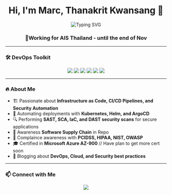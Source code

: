 <h1 align="center">Hi, I'm Marc, Thanakrit Kwansang 👋</h1>

<p align="center">
  <img src="https://readme-typing-svg.herokuapp.com?font=Fira+Code&pause=1000&color=29F700&width=435&lines=DevSecOps+Engineer+%7C+Cloud+Architect+%7C+Automation+Expert" alt="Typing SVG" />
</p>

<h3 align="center">🔹Working for AIS Thailand - until the end of Nov</h3>

---

### 🛠 DevOps Toolkit

<p align="center">
  <img src="https://img.shields.io/badge/Kubernetes-326CE5?style=for-the-badge&logo=kubernetes&logoColor=white" />
  <img src="https://img.shields.io/badge/Docker-2496ED?style=for-the-badge&logo=docker&logoColor=white" />
  <img src="https://img.shields.io/badge/GitHub_Actions-2088FF?style=for-the-badge&logo=github-actions&logoColor=white" />
  <img src="https://img.shields.io/badge/SonarQube-4E9BCD?style=for-the-badge&logo=sonarqube&logoColor=white" />
  <img src="https://img.shields.io/badge/Checkmarx-FF9900?style=for-the-badge&logo=checkmarx&logoColor=white" />
  <img src="https://img.shields.io/badge/Microsoft_Azure-0078D4?style=for-the-badge&logo=microsoft-azure&logoColor=white" />
</p>

---

### 🔥 About Me
- 🏗 Passionate about **Infrastructure as Code, CI/CD Pipelines, and Security Automation**
- 🚀 Automating deployments with **Kubernetes, Helm, and ArgoCD**
- 🔍 Performing **SAST, SCA, IaC, and DAST security scans** for secure applications
- 🧾 Awareness **Software Supply Chain**  in Repo
- 🔐 Complaince awareness with **PCIDSS, HIPAA, NIST, OWASP**
- 🎓 Certified in **Microsoft Azure AZ-900** // Have plan to get more cert soon
- 📝 Blogging about **DevOps, Cloud, and Security best practices**

---

### 📫 Connect with Me
<p align="center">
  <a href="https://www.linkedin.com/in/thanankrit-kwansang-030823173"><img src="https://img.shields.io/badge/LinkedIn-%230077B5.svg?&style=for-the-badge&logo=linkedin&logoColor=white" /></a>
</p>
